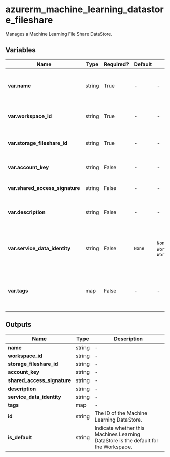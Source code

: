 # azurerm_machine_learning_datastore_fileshare

Manages a Machine Learning File Share DataStore.

## Variables

| Name | Type | Required? |  Default  |  possible values |  Description |
| ---- | ---- | --------- |  ----------- | ----------- | ----------- |
| **var.name** | string | True | -  |  -  |  The name of the Machine Learning DataStore. Changing this forces a new Machine Learning DataStore to be created. | 
| **var.workspace_id** | string | True | -  |  -  |  The ID of the Machine Learning Workspace. Changing this forces a new Machine Learning DataStore to be created. | 
| **var.storage_fileshare_id** | string | True | -  |  -  |  The ID of the Storage Account File Share. Changing this forces a new Machine Learning DataStore to be created. | 
| **var.account_key** | string | False | -  |  -  |  The access key of the Storage Account. Conflicts with `shared_access_signature`. | 
| **var.shared_access_signature** | string | False | -  |  -  |  The Shared Access Signature of the Storage Account. Conflicts with `account_key`. | 
| **var.description** | string | False | -  |  -  |  Text used to describe the asset. Changing this forces a new Machine Learning DataStore to be created. | 
| **var.service_data_identity** | string | False | `None`  |  `None`, `WorkspaceSystemAssignedIdentity`, `WorkspaceUserAssignedIdentity`  |  Specifies which identity to use when retrieving data from the specified source. Defaults to `None`. Possible values are `None`, `WorkspaceSystemAssignedIdentity` and `WorkspaceUserAssignedIdentity`. | 
| **var.tags** | map | False | -  |  -  |  A mapping of tags which should be assigned to the Machine Learning DataStore. Changing this forces a new Machine Learning DataStore to be created. | 



## Outputs

| Name | Type | Description |
| ---- | ---- | --------- | 
| **name** | string  | - | 
| **workspace_id** | string  | - | 
| **storage_fileshare_id** | string  | - | 
| **account_key** | string  | - | 
| **shared_access_signature** | string  | - | 
| **description** | string  | - | 
| **service_data_identity** | string  | - | 
| **tags** | map  | - | 
| **id** | string  | The ID of the Machine Learning DataStore. | 
| **is_default** | string  | Indicate whether this Machines Learning DataStore is the default for the Workspace. | 